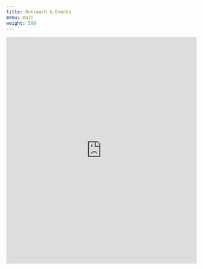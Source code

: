 ```yaml
---
title: Outreach & Events
menu: main
weight: 500
---
```


<iframe title="These are some great events" src="https://calendar.google.com/calendar/b/2/embed?height=900&amp;wkst=1&amp;bgcolor=%23ffffff&amp;ctz=America%2FChicago&amp;src=dm9uYnJhdW5hc3Ryb25vbXlAZ21haWwuY29t&amp;src=ZW4udXNhI2hvbGlkYXlAZ3JvdXAudi5jYWxlbmRhci5nb29nbGUuY29t&amp;color=%233366CC&amp;color=%231F753C" style="border-width:0" width="100%" height="600" frameborder="0" scrolling="no"></iframe>
